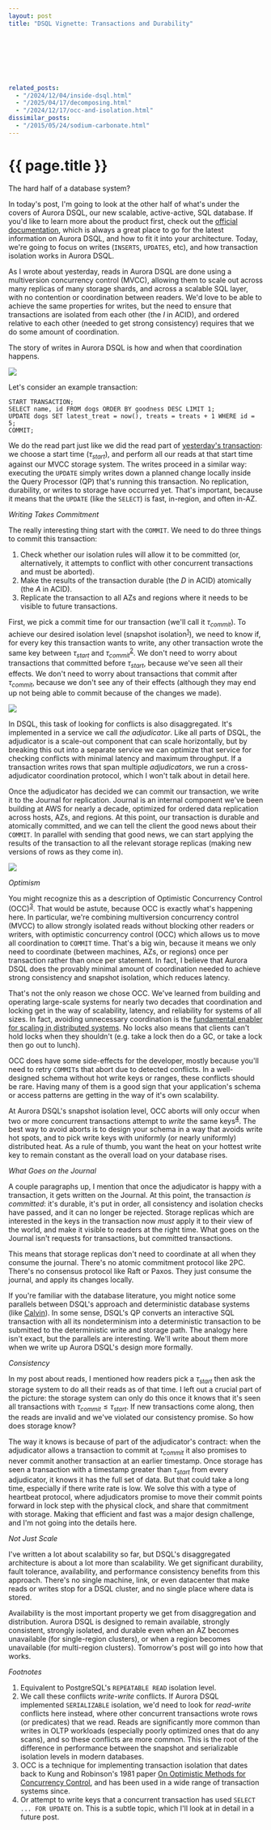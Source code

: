 ```yaml
---
layout: post
title: "DSQL Vignette: Transactions and Durability"








related_posts:
  - "/2024/12/04/inside-dsql.html"
  - "/2025/04/17/decomposing.html"
  - "/2024/12/17/occ-and-isolation.html"
dissimilar_posts:
  - "/2015/05/24/sodium-carbonate.html"
---
```

{{ page.title }}
================


<script>
  MathJax = {
    tex: {inlineMath: [['$', '$'], ['\\(', '\\)']]}
  };
</script>
<script id="MathJax-script" async src="https://cdn.jsdelivr.net/npm/mathjax@3/es5/tex-mml-chtml.js"></script>

<p class="meta">The hard half of a database system?</p>

In today's post, I'm going to look at the other half of what's under the covers of Aurora DSQL, our new scalable, active-active, SQL database. If you'd like to learn more about the product first, check out the [official documentation](https://docs.aws.amazon.com/aurora-dsql/latest/userguide/getting-started.html), which is always a great place to go for the latest information on Aurora DSQL, and how to fit it into your architecture. Today, we're going to focus on writes (`INSERTS`, `UPDATES`, etc), and how transaction isolation works in Aurora DSQL.

As I wrote about yesterday, reads in Aurora DSQL are done using a multiversion concurrency control (MVCC), allowing them to scale out across many replicas of many storage shards, and across a scalable SQL layer, with no contention or coordination between readers. We'd love to be able to achieve the same properties for writes, but the need to ensure that transactions are isolated from each other (the *I* in ACID), and ordered relative to each other (needed to get strong consistency) requires that we do some amount of coordination.

The story of writes in Aurora DSQL is how and when that coordination happens.

![](/blog/images/1205_read_arch.jpg)

Let's consider an example transaction:

    START TRANSACTION;
    SELECT name, id FROM dogs ORDER BY goodness DESC LIMIT 1;
    UPDATE dogs SET latest_treat = now(), treats = treats + 1 WHERE id = 5;
    COMMIT;

We do the read part just like we did the read part of [yesterday's transaction](https://brooker.co.za/blog/2024/12/04/inside-dsql.html): we choose a start time ($\tau_{start}$), and perform all our reads at that start time against our MVCC storage system. The writes proceed in a similar way: executing the `UPDATE` simply writes down a planned change locally inside the Query Processor (QP) that's running this transaction. No replication, durability, or writes to storage have occurred yet. That's important, because it means that the `UPDATE` (like the `SELECT`) is fast, in-region, and often in-AZ.

*Writing Takes Commitment*

The really interesting thing start with the `COMMIT`. We need to do three things to commit this transaction:

1. Check whether our isolation rules will allow it to be committed (or, alternatively, it attempts to conflict with other concurrent transactions and must be aborted).
2. Make the results of the transaction durable (the *D* in ACID) atomically (the *A* in ACID).
3. Replicate the transaction to all AZs and regions where it needs to be visible to future transactions.

First, we pick a commit time for our transaction (we'll call it $\tau_{commit}$). To achieve our desired isolation level (snapshot isolation<sup>[1](#foot1)</sup>), we need to know if, for every key this transaction wants to write, any other transaction wrote the same key between $\tau_{start}$ and $\tau_{commit}$<sup>[2](#foot2)</sup>. We don't need to worry about transactions that committed before $\tau_{start}$, because we've seen all their effects. We don't need to worry about transactions that commit after $\tau_{commit}$, because we don't see any of their effects (although they may end up not being able to commit because of the changes we made).

![](/blog/images/1205_adj.jpg)

In DSQL, this task of looking for conflicts is also disaggregated. It's implemented in a service we call *the adjudicator*. Like all parts of DSQL, the adjudicator is a scale-out component that can scale horizontally, but by breaking this out into a separate service we can optimize that service for checking conflicts with minimal latency and maximum throughput. If a transaction writes rows that span multiple *adjudicators*, we run a cross-adjudicator coordination protocol, which I won't talk about in detail here.

Once the adjudicator has decided we can commit our transaction, we write it to the Journal for replication. Journal is an internal component we've been building at AWS for nearly a decade, optimized for ordered data replication across hosts, AZs, and regions. At this point, our transaction is durable and atomically committed, and we can tell the client the good news about their `COMMIT`. In parallel with sending that good news, we can start applying the results of the transaction to all the relevant storage replicas (making new versions of rows as they come in).

![](/blog/images/1205_write_arch.jpg)

*Optimism*

You might recognize this as a description of Optimistic Concurrency Control (OCC)<sup>[3](#foot3)</sup>. That would be astute, because OCC is exactly what's happening here. In particular, we're combining multiversion concurrency control (MVCC) to allow strongly isolated reads without blocking other readers or writers, with optimistic concurrency control (OCC) which allows us to move all coordination to `COMMIT` time. That's a big win, because it means we only need to coordinate (between machines, AZs, or regions) once per transaction rather than once per statement. In fact, I believe that Aurora DSQL does the provably minimal amount of coordination needed to achieve strong consistency and snapshot isolation, which reduces latency.

That's not the only reason we chose OCC. We've learned from building and operating large-scale systems for nearly two decades that coordination and locking get in the way of scalability, latency, and reliability for systems of all sizes. In fact, avoiding unnecessary coordination is the [fundamental enabler for scaling in distributed systems](https://brooker.co.za/blog/2021/01/22/cloud-scale.html). No locks also means that clients can't hold locks when they shouldn't (e.g. take a lock then do a GC, or take a lock then go out to lunch).

OCC does have some side-effects for the developer, mostly because you'll need to retry `COMMIT`s that abort due to detected conflicts. In a well-designed schema without hot write keys or ranges, these conflicts should be rare. Having many of them is a good sign that your application's schema or access patterns are getting in the way of it's own scalability.

At Aurora DSQL's snapshot isolation level, OCC aborts will only occur when two or more concurrent transactions attempt to *write* the same keys<sup>[4](#foot4)</sup>. The best way to avoid aborts is to design your schema in a way that avoids write hot spots, and to pick write keys with uniformly (or nearly uniformly) distributed heat. As a rule of thumb, you want the heat on your hottest write key to remain constant as the overall load on your database rises.

*What Goes on the Journal*

A couple paragraphs up, I mention that once the adjudicator is happy with a transaction, it gets written on the Journal. At this point, the transaction *is committed*: it's durable, it's put in order, all consistency and isolation checks have passed, and it can no longer be rejected. Storage replicas which are interested in the keys in the transaction now *must* apply it to their view of the world, and make it visible to readers at the right time. What goes on the Journal isn't requests for transactions, but committed transactions.

This means that storage replicas don't need to coordinate at all when they consume the journal. There's no atomic commitment protocol like 2PC. There's no consensus protocol like Raft or Paxos. They just consume the journal, and apply its changes locally.

If you're familiar with the database literature, you might notice some parallels between DSQL's approach and deterministic database systems (like [Calvin](http://cs.yale.edu/homes/thomson/publications/calvin-sigmod12.pdf)). In some sense, DSQL's QP converts an interactive SQL transaction with all its nondeterminism into a deterministic transaction to be submitted to the deterministic write and storage path. The analogy here isn't exact, but the parallels are interesting. We'll write about them more when we write up Aurora DSQL's design more formally.

*Consistency*

In my post about reads, I mentioned how readers pick a $\tau_{start}$ then ask the storage system to do all their reads as of that time. I left out a crucial part of the picture: the storage system can only do this once it knows that it's seen all transactions with $\tau_{commit} \leq \tau_{start}$. If new transactions come along, then the reads are invalid and we've violated our consistency promise. So how does storage know?

The way it knows is because of part of the adjudicator's contract: when the adjudicator allows a transaction to commit at $\tau_{commit}$ it also promises to never commit another transaction at an earlier timestamp. Once storage has seen a transaction with a timestamp greater than $\tau_{start}$ from every adjudicator, it knows it has the full set of data. But that could take a long time, especially if there write rate is low. We solve this with a type of heartbeat protocol, where adjudicators promise to move their commit points forward in lock step with the physical clock, and share that commitment with storage. Making that efficient and fast was a major design challenge, and I'm not going into the details here.

*Not Just Scale*

I've written a lot about scalability so far, but DSQL's disaggregated architecture is about a lot more than scalability. We get significant durability, fault tolerance, availability, and performance consistency benefits from this approach. There's no single machine, link, or even datacenter that make reads or writes stop for a DSQL cluster, and no single place where data is stored.

Availability is the most important property we get from disaggregation and distribution. Aurora DSQL is designed to remain available, strongly consistent, strongly isolated, and durable even when an AZ becomes unavailable (for single-region clusters), or when a region becomes unavailable (for multi-region clusters). Tomorrow's post will go into how that works.

*Footnotes*

1. <a name="foot1"></a> Equivalent to PostgreSQL's `REPEATABLE READ` isolation level.
2. <a name="foot2"></a> We call these conflicts *write-write* conflicts. If Aurora DSQL implemented `SERIALIZABLE` isolation, we'd need to look for *read-write* conflicts here instead, where other concurrent transactions wrote rows (or predicates) that we read. Reads are significantly more common than writes in OLTP workloads (especially poorly optimized ones that do any scans), and so these conflicts are more common. This is the root of the difference in performance between the snapshot and serializable isolation levels in modern databases.
3. <a name="foot3"></a> OCC is a technique for implementing transaction isolation that dates back to Kung and Robinson's 1981 paper [On Optimistic Methods for Concurrency Control](https://www.eecs.harvard.edu/~htk/publication/1981-tods-kung-robinson.pdf), and has been used in a wide range of transaction systems since.
4. <a name="foot4"></a> Or attempt to write keys that a concurrent transaction has used `SELECT ... FOR UPDATE` on. This is a subtle topic, which I'll look at in detail in a future post.